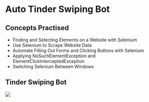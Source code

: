 # Auto Tinder Swiping Bot
## Concepts Practised
- Finding and Selecting Elements on a Website with Selenium
- Use Selenium to Scrape Website Data
- Automate Filling Out Forms and Clicking Buttons with Selenium
- Applying NoSuchElementException and ElementClickInterceptedException
- Switching Selenium Between Windows
## Tinder Swiping Bot
![](https://user-images.githubusercontent.com/98851253/158866738-704b81db-9f3b-43fc-af32-1a8c80d83106.gif)
